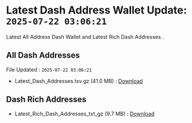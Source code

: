 # Latest Dash Address Wallet Update: `2025-07-22 03:06:21`

Latest All Address Dash Wallet and Latest Rich Dash Addresses .

## All Dash Addresses

File Updated : `2025-07-22 03:06:21`

- Latest_Dash_Addresses.tsv.gz (41.0 MB) : [Download](https://github.com/Pymmdrza/Rich-Address-Wallet/releases/tag/Dash)

## Dash Rich Addresses

- Latest_Rich_Dash_Addresses_txt_gz (9.7 MB) : [Download](https://github.com/Pymmdrza/Rich-Address-Wallet/releases/tag/Dash)
